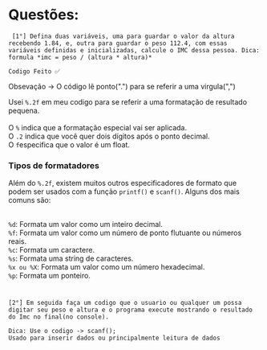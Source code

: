 # Questões:
``` [1°] Defina duas variáveis, uma para guardar o valor da altura recebendo 1.84, e, outra para guardar o peso 112.4, com essas variáveis definidas e inicializadas, calcule o IMC dessa pessoa. Dica: formula *imc = peso / (altura * altura)*```
```
Codigo Feito ✅
```
Obsevação -> O código lê ponto(".") para se referir a uma virgula(",")

Usei `%.2f` em meu codigo para se referir a uma formatação de resultado pequena.<br><br>
O `%` indica que a formatação especial vai ser aplicada.<br>
O `.2` indica que você quer dois dígitos após o ponto decimal.<br>
O `f`especifica que o valor é um float.

### Tipos de formatadores

Além do `%.2f`, existem muitos outros especificadores de formato que podem ser usados com a função ``printf()`` e ``scanf()``. Alguns dos mais comuns são:<br><br>

``%d``: Formata um valor como um inteiro decimal.<br>
``%f``: Formata um valor como um número de ponto flutuante ou números reais.<br>
``%c``: Formata um caractere.<br>
``%s``: Formata uma string de caracteres.<br>
``%x ou %X``: Formata um valor como um número hexadecimal.<br>
``%p``: Formata um ponteiro.<br>

# 

```[2°] Em seguida faça um codigo que o usuario ou qualquer um possa digitar seu peso e altura e o programa execute mostrando o resultado do Imc no final(no console).```

```
Dica: Use o codigo -> scanf();
Usado para inserir dados ou principalmente leitura de dados
```
